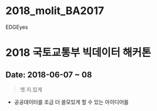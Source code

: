 # 2018_molit_BA2017
EDGEyes

# 2018 국토교통부 빅데이터 해커톤
## Date: 2018-06-07 ~ 08
> 엣.지.있게
* 공공데이터를 조금 더 쓸모있게 할 수 있는 아이디어를 


